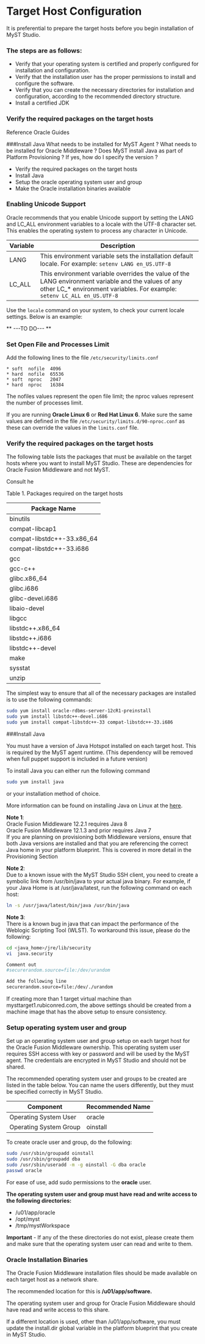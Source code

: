 # Target Host Configuration

It is preferential to prepare the target hosts before you begin installation of MyST Studio.
### The steps are as follows:

* Verify that your operating system is certified and properly configured for installation and configuration.
* Verify that the installation user has the proper permissions to install and configure the software.
* Verify that you can create the necessary directories for installation and configuration, according to the recommended directory structure.
* Install a certified JDK


### Verify the required packages on the target hosts
Reference Oracle Guides


###Install Java
What needs to be installed for MyST Agent ?
What needs to be installed for Oracle Middleware ?
Does MyST install Java as part of Platform Provisioning ?
If yes, how do I specify the version ?





* Verify the required packages on the target hosts
* Install Java
* Setup the oracle operating system user and group
* Make the Oracle installation binaries available

### Enabling Unicode Support
Oracle recommends that you enable Unicode support by setting the LANG and LC_ALL environment variables to a locale with the UTF-8 character set. This enables the operating system to process any character in Unicode.

| **Variable** | **Description** |
| -------- | ----------- |
| LANG | This environment variable sets the installation default locale. For example: `setenv LANG en_US.UTF-8` |
| LC_ALL | This environment variable overrides the value of the LANG environment variable and the values of any other LC_* environment variables. For example: `setenv LC_ALL en_US.UTF-8` |

Use the `locale` command on your system, to check your current locale settings. Below is an example:

** ---TO DO--- **

### Set Open File and Processes Limit
Add the following lines to the file `/etc/security/limits.conf`

```
* soft  nofile  4096
* hard  nofile  65536
* soft  nproc   2047
* hard  nproc   16384
```
The nofiles values represent the open file limit; the nproc values represent the number of processes limit.

If you are running **Oracle Linux 6** or **Red Hat Linux 6**. Make sure the same values are defined in the file `/etc/security/limits.d/90-nproc.conf` as these can override the values in the `limits.conf` file.

### Verify the required packages on the target hosts

The following table lists the packages that must be available on the target hosts where you want to install MyST Studio. These are dependencies for Oracle Fusion Middleware and not MyST.

Consult he 

Table 1. Packages required on the target hosts

| Package Name |
| -- |
| binutils |
| compat-libcap1 |
| compat-libstdc++-33.x86_64 |
| compat-libstdc++-33.i686 |
| gcc |
| gcc-c++ |
| glibc.x86_64 |
| glibc.i686 |
| glibc-devel.i686 |
| libaio-devel |
| libgcc |
| libstdc++.x86_64 |
| libstdc++.i686 |
| libstdc++-devel |
| make |
| sysstat |
| unzip |

The simplest way to ensure that all of the necessary packages are installed is to use the following commands:

```sh
sudo yum install oracle-rdbms-server-12cR1-preinstall
sudo yum install libstdc++-devel.i686
sudo yum install compat-libstdc++-33 compat-libstdc++-33.i686
```
###Install Java

You must have a version of Java Hotspot installed on each target host.
This is required by the MyST agent runtime.  (This dependency will be removed when full puppet support is included in a future version)

To install Java you can either run the following command

```sh
sudo yum install java
```
or your installation method of choice.

More information can be found on installing Java on Linux at the [here](https://java.com/en/download/help/linux_install.xml).

**Note 1**:  
Oracle Fusion Middleware 12.2.1 requires Java 8  
Oracle Fusion Middleware 12.1.3 and prior requires Java 7  
If you are planning on provisioning both Middleware versions, ensure that both Java versions are installed and that you are referencing the correct Java home in your platform blueprint. This is covered in more detail in the Provisioning Section  

**Note 2**:  
Due to a known issue with the MyST Studio SSH client, you need to create a symbolic link from /usr/bin/java to your actual java binary. For example, if your Java Home is at /usr/java/latest, run the following command on each host:

```sh
ln -s /usr/java/latest/bin/java /usr/bin/java
```

**Note 3**:  
There is a known bug in java that can impact the performance of the Weblogic Scripting Tool (WLST).  To workaround this issue, please do the following:

```sh
cd <java_home>/jre/lib/security
vi  java.security

Comment out
#securerandom.source=file:/dev/urandom

Add the following line
securerandom.source=file:/dev/./urandom 

```
If creating more than 1 target virtual machine than mysttarget1.rubiconred.com, the above settings should be created from a machine image that has the above setup to ensure consistency.


### Setup operating system user and group

Set up an operating system user and group setup on each target host for the Oracle Fusion Middleware ownership. This operating system user requires SSH access with key or password and will be used by the MyST agent. The credentials are encrypted in MyST Studio and should not be shared.

The recommended operating system user and groups to be created are listed in the table below. You can name the users differently, but they must be specified correctly in MyST Studio.  

| Component | Recommended Name |
| -- | -- |
| Operating System User | oracle |
| Operating System Group | oinstall |

To create oracle user and group, do the following:

```sh
sudo /usr/sbin/groupadd oinstall
sudo /usr/sbin/groupadd dba
sudo /usr/sbin/useradd -m -g oinstall -G dba oracle
passwd oracle
```

For ease of use, add sudo permissions to the **oracle** user.

**The operating system user and group must have read and write access to the following directories:**  
* /u01/app/oracle
* /opt/myst
* /tmp/mystWorkspace
 
**Important** - If any of the these directories do not exist, please create them and make sure that the operating system user can read and write to them.

### Oracle Installation Binaries



The Oracle Fusion Middleware installation files should be made available on each target host as a network share.  

The recommended location for this is **/u01/app/software.**  

The operating system user and group for Oracle Fusion Middleware should have read and write access to this share.  

If a different location is used, other than /u01/app/software, you must update the install.dir global variable in the platform blueprint that you create in MyST Studio.